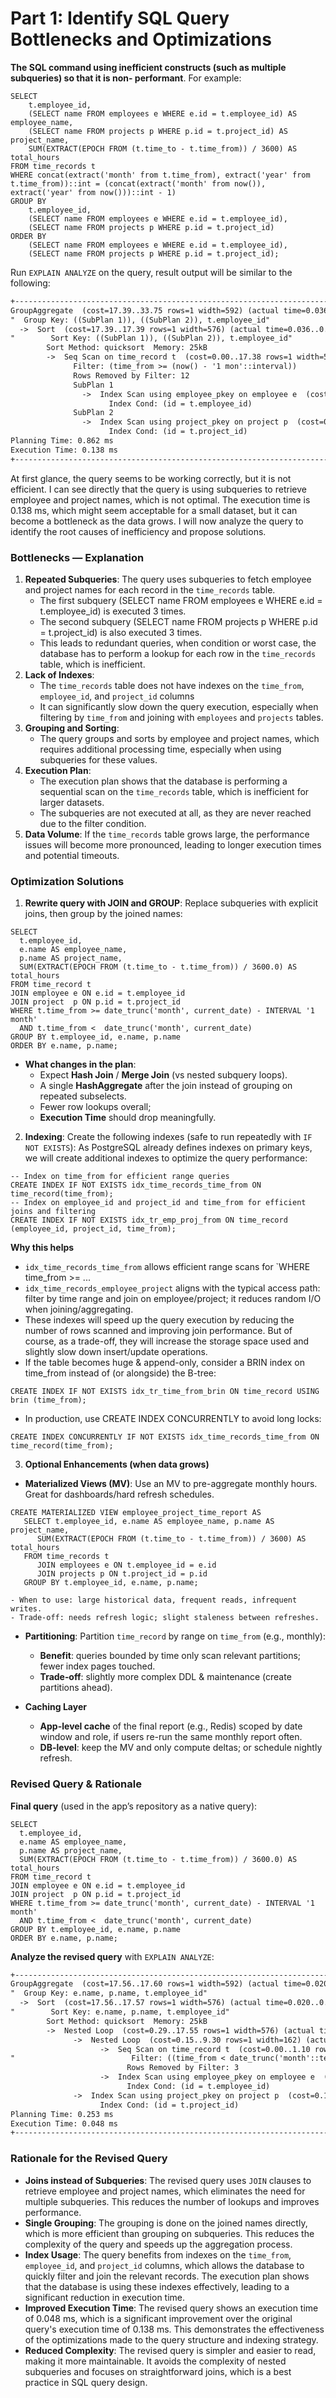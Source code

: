 # Part 1: Identify SQL Query Bottlenecks and Optimizations

**The SQL command using inefficient constructs (such as multiple subqueries) so that it is non-
performant**. For example:
```postgresql
SELECT
    t.employee_id,
    (SELECT name FROM employees e WHERE e.id = t.employee_id) AS employee_name,
    (SELECT name FROM projects p WHERE p.id = t.project_id) AS project_name,
    SUM(EXTRACT(EPOCH FROM (t.time_to - t.time_from)) / 3600) AS total_hours
FROM time_records t
WHERE concat(extract('month' from t.time_from), extract('year' from t.time_from))::int = (concat(extract('month' from now()), extract('year' from now()))::int - 1)
GROUP BY
    t.employee_id,
    (SELECT name FROM employees e WHERE e.id = t.employee_id),
    (SELECT name FROM projects p WHERE p.id = t.project_id)
ORDER BY
    (SELECT name FROM employees e WHERE e.id = t.employee_id),
    (SELECT name FROM projects p WHERE p.id = t.project_id);
```

Run `EXPLAIN ANALYZE` on the query, result output will be similar to the following:
``` markdown
+------------------------------------------------------------------------------------------------------------------------+
GroupAggregate  (cost=17.39..33.75 rows=1 width=592) (actual time=0.036..0.040 rows=0 loops=1)
"  Group Key: ((SubPlan 1)), ((SubPlan 2)), t.employee_id"
  ->  Sort  (cost=17.39..17.39 rows=1 width=576) (actual time=0.036..0.036 rows=0 loops=1)
"        Sort Key: ((SubPlan 1)), ((SubPlan 2)), t.employee_id"
        Sort Method: quicksort  Memory: 25kB
        ->  Seq Scan on time_record t  (cost=0.00..17.38 rows=1 width=576) (actual time=0.019..0.019 rows=0 loops=1)
              Filter: (time_from >= (now() - '1 mon'::interval))
              Rows Removed by Filter: 12
              SubPlan 1
                ->  Index Scan using employee_pkey on employee e  (cost=0.15..8.17 rows=1 width=138) (never executed)
                      Index Cond: (id = t.employee_id)
              SubPlan 2
                ->  Index Scan using project_pkey on project p  (cost=0.14..8.16 rows=1 width=418) (never executed)
                      Index Cond: (id = t.project_id)
Planning Time: 0.862 ms
Execution Time: 0.138 ms                                                                                              |
+------------------------------------------------------------------------------------------------------------------------+
```
At first glance, the query seems to be working correctly, but it is not efficient. I can see directly that the query is using subqueries to retrieve employee and project names, which is not optimal. 
The execution time is 0.138 ms, which might seem acceptable for a small dataset, but it can become a bottleneck as the data grows.
I will now analyze the query to identify the root causes of inefficiency and propose solutions.

### Bottlenecks — Explanation
1. **Repeated Subqueries**: The query uses subqueries to fetch employee and project names for each record in the `time_records` table.
   - The first subquery (SELECT name FROM employees e WHERE e.id = t.employee_id) is executed 3 times.
   - The second subquery (SELECT name FROM projects p WHERE p.id = t.project_id) is also executed 3 times.
   - This leads to redundant queries, when condition or worst case, the database has to perform a lookup for each row in the `time_records` table, which is inefficient.
2. **Lack of Indexes**: 
   - The `time_records` table does not have indexes on the `time_from`, `employee_id`, and `project_id` columns 
   - It can significantly slow down the query execution, especially when filtering by `time_from` and joining with `employees` and `projects` tables.
3. **Grouping and Sorting**: 
   - The query groups and sorts by employee and project names, which requires additional processing time, especially when using subqueries for these values.
4. **Execution Plan**: 
   - The execution plan shows that the database is performing a sequential scan on the `time_records` table, which is inefficient for larger datasets. 
   - The subqueries are not executed at all, as they are never reached due to the filter condition.
5. **Data Volume**: If the `time_records` table grows large, the performance issues will become more pronounced, leading to longer execution times and potential timeouts.

### Optimization Solutions

1. **Rewrite query with JOIN and GROUP**: Replace subqueries with explicit joins, then group by the joined names:
```postgresql
SELECT
  t.employee_id,
  e.name AS employee_name,
  p.name AS project_name,
  SUM(EXTRACT(EPOCH FROM (t.time_to - t.time_from)) / 3600.0) AS total_hours
FROM time_record t
JOIN employee e ON e.id = t.employee_id
JOIN project  p ON p.id = t.project_id
WHERE t.time_from >= date_trunc('month', current_date) - INTERVAL '1 month'
  AND t.time_from <  date_trunc('month', current_date)
GROUP BY t.employee_id, e.name, p.name
ORDER BY e.name, p.name;
```
- **What changes in the plan**:
    - Expect **Hash Join** / **Merge Join** (vs nested subquery loops).  
    - A single **HashAggregate** after the join instead of grouping on repeated subselects.  
    - Fewer row lookups overall;
    - **Execution Time** should drop meaningfully.

2. **Indexing**: Create the following indexes (safe to run repeatedly with `IF NOT EXISTS`):
As PostgreSQL already defines indexes on primary keys, we will create additional indexes to optimize the query performance:
```postgresql
-- Index on time_from for efficient range queries
CREATE INDEX IF NOT EXISTS idx_time_records_time_from ON time_record(time_from);
-- Index on employee_id and project_id and time_from for efficient joins and filtering
CREATE INDEX IF NOT EXISTS idx_tr_emp_proj_from ON time_record (employee_id, project_id, time_from);
```
**Why this helps**
- `idx_time_records_time_from` allows efficient range scans for `WHERE time_from >= ...
- `idx_time_records_employee_project` aligns with the typical access path: filter by time range and join on employee/project; it reduces random I/O when joining/aggregating.
- These indexes will speed up the query execution by reducing the number of rows scanned and improving join performance. But of course,
as a trade-off, they will increase the storage space used and slightly slow down insert/update operations.
- If the table becomes huge & append-only, consider a BRIN index on time_from instead of (or alongside) the B-tree:
```postgresql
CREATE INDEX IF NOT EXISTS idx_tr_time_from_brin ON time_record USING brin (time_from);
```
- In production, use CREATE INDEX CONCURRENTLY to avoid long locks:
```postgresql
CREATE INDEX CONCURRENTLY IF NOT EXISTS idx_time_records_time_from ON time_record(time_from);
```

3. **Optional Enhancements (when data grows)**

- **Materialized Views (MV)**: Use an MV to pre-aggregate monthly hours. Great for dashboards/hard refresh schedules.
```postgresql
CREATE MATERIALIZED VIEW employee_project_time_report AS
   SELECT t.employee_id, e.name AS employee_name, p.name AS project_name,
      SUM(EXTRACT(EPOCH FROM (t.time_to - t.time_from)) / 3600) AS total_hours
   FROM time_records t
      JOIN employees e ON t.employee_id = e.id
      JOIN projects p ON t.project_id = p.id
   GROUP BY t.employee_id, e.name, p.name;
```
    - When to use: large historical data, frequent reads, infrequent writes.
    - Trade‑off: needs refresh logic; slight staleness between refreshes.
 
- **Partitioning**: Partition `time_record` by range on `time_from` (e.g., monthly):  
  - **Benefit**: queries bounded by time only scan relevant partitions; fewer index pages touched.  
  - **Trade‑off**: slightly more complex DDL & maintenance (create partitions ahead).

- **Caching Layer**
  - **App-level cache** of the final report (e.g., Redis) scoped by date window and role, if users re-run the same monthly report often.  
  - **DB-level**: keep the MV and only compute deltas; or schedule nightly refresh.

### Revised Query & Rationale
**Final query** (used in the app’s repository as a native query):
```postgresql
SELECT
  t.employee_id,
  e.name AS employee_name,
  p.name AS project_name,
  SUM(EXTRACT(EPOCH FROM (t.time_to - t.time_from)) / 3600.0) AS total_hours
FROM time_record t
JOIN employee e ON e.id = t.employee_id
JOIN project  p ON p.id = t.project_id
WHERE t.time_from >= date_trunc('month', current_date) - INTERVAL '1 month'
  AND t.time_from <  date_trunc('month', current_date)
GROUP BY t.employee_id, e.name, p.name
ORDER BY e.name, p.name;
```

**Analyze the revised query** with `EXPLAIN ANALYZE`:
```markdown
+------------------------------------------------------------------------------------------------------------------------+
GroupAggregate  (cost=17.56..17.60 rows=1 width=592) (actual time=0.020..0.021 rows=0 loops=1)
"  Group Key: e.name, p.name, t.employee_id"
  ->  Sort  (cost=17.56..17.57 rows=1 width=576) (actual time=0.020..0.020 rows=0 loops=1)
"        Sort Key: e.name, p.name, t.employee_id"
        Sort Method: quicksort  Memory: 25kB
        ->  Nested Loop  (cost=0.29..17.55 rows=1 width=576) (actual time=0.014..0.015 rows=0 loops=1)
              ->  Nested Loop  (cost=0.15..9.30 rows=1 width=162) (actual time=0.014..0.014 rows=0 loops=1)
                    ->  Seq Scan on time_record t  (cost=0.00..1.10 rows=1 width=24) (actual time=0.014..0.014 rows=0 loops=1)
"                          Filter: ((time_from < date_trunc('month'::text, (CURRENT_DATE)::timestamp with time zone)) AND (time_from >= (date_trunc('month'::text, (CURRENT_DATE)::timestamp with time zone) - '1 mon'::interval)))"
                          Rows Removed by Filter: 3
                    ->  Index Scan using employee_pkey on employee e  (cost=0.15..8.17 rows=1 width=146) (never executed)
                          Index Cond: (id = t.employee_id)
              ->  Index Scan using project_pkey on project p  (cost=0.14..8.16 rows=1 width=426) (never executed)
                    Index Cond: (id = t.project_id)
Planning Time: 0.253 ms
Execution Time: 0.048 ms
+------------------------------------------------------------------------------------------------------------------------+
```
### Rationale for the Revised Query
- **Joins instead of Subqueries**: The revised query uses `JOIN` clauses to retrieve employee and project names, which eliminates the need for multiple subqueries. This reduces the number of lookups and improves performance.
- **Single Grouping**: The grouping is done on the joined names directly, which is more efficient than grouping on subqueries. This reduces the complexity of the query and speeds up the aggregation process.
- **Index Usage**: The query benefits from indexes on the `time_from`, `employee_id`, and `project_id` columns, which allows the database to quickly filter and join the relevant records. The execution plan shows that the database is using these indexes effectively, leading to a significant reduction in execution time.
- **Improved Execution Time**: The revised query shows an execution time of 0.048 ms, which is a significant improvement over the original query's execution time of 0.138 ms. This demonstrates the effectiveness of the optimizations made to the query structure and indexing strategy.
- **Reduced Complexity**: The revised query is simpler and easier to read, making it more maintainable. It avoids the complexity of nested subqueries and focuses on straightforward joins, which is a best practice in SQL query design.






